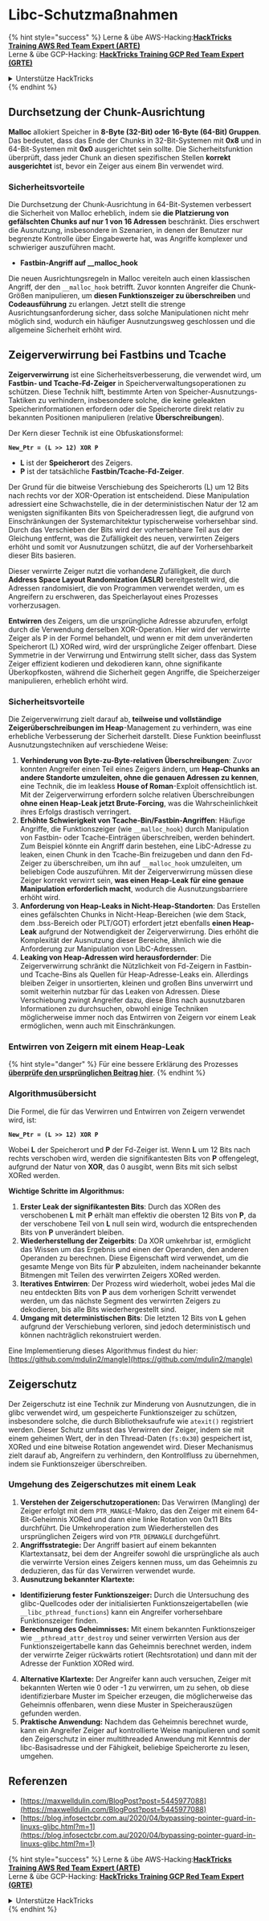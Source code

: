 # Libc-Schutzmaßnahmen

{% hint style="success" %}
Lerne & übe AWS-Hacking:<img src="/.gitbook/assets/arte.png" alt="" data-size="line">[**HackTricks Training AWS Red Team Expert (ARTE)**](https://training.hacktricks.xyz/courses/arte)<img src="/.gitbook/assets/arte.png" alt="" data-size="line">\
Lerne & übe GCP-Hacking: <img src="/.gitbook/assets/grte.png" alt="" data-size="line">[**HackTricks Training GCP Red Team Expert (GRTE)**<img src="/.gitbook/assets/grte.png" alt="" data-size="line">](https://training.hacktricks.xyz/courses/grte)

<details>

<summary>Unterstütze HackTricks</summary>

* Überprüfe die [**Abonnementpläne**](https://github.com/sponsors/carlospolop)!
* **Tritt der** 💬 [**Discord-Gruppe**](https://discord.gg/hRep4RUj7f) oder der [**Telegram-Gruppe**](https://t.me/peass) bei oder **folge** uns auf **Twitter** 🐦 [**@hacktricks\_live**](https://twitter.com/hacktricks\_live)**.**
* **Teile Hacking-Tricks, indem du PRs zu den** [**HackTricks**](https://github.com/carlospolop/hacktricks) und [**HackTricks Cloud**](https://github.com/carlospolop/hacktricks-cloud) GitHub-Repos einreichst.

</details>
{% endhint %}

## Durchsetzung der Chunk-Ausrichtung

**Malloc** allokiert Speicher in **8-Byte (32-Bit) oder 16-Byte (64-Bit) Gruppen**. Das bedeutet, dass das Ende der Chunks in 32-Bit-Systemen mit **0x8** und in 64-Bit-Systemen mit **0x0** ausgerichtet sein sollte. Die Sicherheitsfunktion überprüft, dass jeder Chunk an diesen spezifischen Stellen **korrekt ausgerichtet** ist, bevor ein Zeiger aus einem Bin verwendet wird.

### Sicherheitsvorteile

Die Durchsetzung der Chunk-Ausrichtung in 64-Bit-Systemen verbessert die Sicherheit von Malloc erheblich, indem sie **die Platzierung von gefälschten Chunks auf nur 1 von 16 Adressen** beschränkt. Dies erschwert die Ausnutzung, insbesondere in Szenarien, in denen der Benutzer nur begrenzte Kontrolle über Eingabewerte hat, was Angriffe komplexer und schwieriger auszuführen macht.

* **Fastbin-Angriff auf \_\_malloc\_hook**

Die neuen Ausrichtungsregeln in Malloc vereiteln auch einen klassischen Angriff, der den `__malloc_hook` betrifft. Zuvor konnten Angreifer die Chunk-Größen manipulieren, um **diesen Funktionszeiger zu überschreiben** und **Codeausführung** zu erlangen. Jetzt stellt die strenge Ausrichtungsanforderung sicher, dass solche Manipulationen nicht mehr möglich sind, wodurch ein häufiger Ausnutzungsweg geschlossen und die allgemeine Sicherheit erhöht wird.

## Zeigerverwirrung bei Fastbins und Tcache

**Zeigerverwirrung** ist eine Sicherheitsverbesserung, die verwendet wird, um **Fastbin- und Tcache-Fd-Zeiger** in Speicherverwaltungsoperationen zu schützen. Diese Technik hilft, bestimmte Arten von Speicher-Ausnutzungs-Taktiken zu verhindern, insbesondere solche, die keine geleakten Speicherinformationen erfordern oder die Speicherorte direkt relativ zu bekannten Positionen manipulieren (relative **Überschreibungen**).

Der Kern dieser Technik ist eine Obfuskationsformel:

**`New_Ptr = (L >> 12) XOR P`**

* **L** ist der **Speicherort** des Zeigers.
* **P** ist der tatsächliche **Fastbin/Tcache-Fd-Zeiger**.

Der Grund für die bitweise Verschiebung des Speicherorts (L) um 12 Bits nach rechts vor der XOR-Operation ist entscheidend. Diese Manipulation adressiert eine Schwachstelle, die in der deterministischen Natur der 12 am wenigsten signifikanten Bits von Speicheradressen liegt, die aufgrund von Einschränkungen der Systemarchitektur typischerweise vorhersehbar sind. Durch das Verschieben der Bits wird der vorhersehbare Teil aus der Gleichung entfernt, was die Zufälligkeit des neuen, verwirrten Zeigers erhöht und somit vor Ausnutzungen schützt, die auf der Vorhersehbarkeit dieser Bits basieren.

Dieser verwirrte Zeiger nutzt die vorhandene Zufälligkeit, die durch **Address Space Layout Randomization (ASLR)** bereitgestellt wird, die Adressen randomisiert, die von Programmen verwendet werden, um es Angreifern zu erschweren, das Speicherlayout eines Prozesses vorherzusagen.

**Entwirren** des Zeigers, um die ursprüngliche Adresse abzurufen, erfolgt durch die Verwendung derselben XOR-Operation. Hier wird der verwirrte Zeiger als P in der Formel behandelt, und wenn er mit dem unveränderten Speicherort (L) XORed wird, wird der ursprüngliche Zeiger offenbart. Diese Symmetrie in der Verwirrung und Entwirrung stellt sicher, dass das System Zeiger effizient kodieren und dekodieren kann, ohne signifikante Überkopfkosten, während die Sicherheit gegen Angriffe, die Speicherzeiger manipulieren, erheblich erhöht wird.

### Sicherheitsvorteile

Die Zeigerverwirrung zielt darauf ab, **teilweise und vollständige Zeigerüberschreibungen im Heap**-Management zu verhindern, was eine erhebliche Verbesserung der Sicherheit darstellt. Diese Funktion beeinflusst Ausnutzungstechniken auf verschiedene Weise:

1. **Verhinderung von Byte-zu-Byte-relativen Überschreibungen**: Zuvor konnten Angreifer einen Teil eines Zeigers ändern, um **Heap-Chunks an andere Standorte umzuleiten, ohne die genauen Adressen zu kennen**, eine Technik, die im leakless **House of Roman**-Exploit offensichtlich ist. Mit der Zeigerverwirrung erfordern solche relativen Überschreibungen **ohne einen Heap-Leak jetzt Brute-Forcing**, was die Wahrscheinlichkeit ihres Erfolgs drastisch verringert.
2. **Erhöhte Schwierigkeit von Tcache-Bin/Fastbin-Angriffen**: Häufige Angriffe, die Funktionszeiger (wie `__malloc_hook`) durch Manipulation von Fastbin- oder Tcache-Einträgen überschreiben, werden behindert. Zum Beispiel könnte ein Angriff darin bestehen, eine LibC-Adresse zu leaken, einen Chunk in den Tcache-Bin freizugeben und dann den Fd-Zeiger zu überschreiben, um ihn auf `__malloc_hook` umzuleiten, um beliebigen Code auszuführen. Mit der Zeigerverwirrung müssen diese Zeiger korrekt verwirrt sein, **was einen Heap-Leak für eine genaue Manipulation erforderlich macht**, wodurch die Ausnutzungsbarriere erhöht wird.
3. **Anforderung von Heap-Leaks in Nicht-Heap-Standorten**: Das Erstellen eines gefälschten Chunks in Nicht-Heap-Bereichen (wie dem Stack, dem .bss-Bereich oder PLT/GOT) erfordert jetzt ebenfalls **einen Heap-Leak** aufgrund der Notwendigkeit der Zeigerverwirrung. Dies erhöht die Komplexität der Ausnutzung dieser Bereiche, ähnlich wie die Anforderung zur Manipulation von LibC-Adressen.
4. **Leaking von Heap-Adressen wird herausfordernder**: Die Zeigerverwirrung schränkt die Nützlichkeit von Fd-Zeigern in Fastbin- und Tcache-Bins als Quellen für Heap-Adresse-Leaks ein. Allerdings bleiben Zeiger in unsortierten, kleinen und großen Bins unverwirrt und somit weiterhin nutzbar für das Leaken von Adressen. Diese Verschiebung zwingt Angreifer dazu, diese Bins nach ausnutzbaren Informationen zu durchsuchen, obwohl einige Techniken möglicherweise immer noch das Entwirren von Zeigern vor einem Leak ermöglichen, wenn auch mit Einschränkungen.

### **Entwirren von Zeigern mit einem Heap-Leak**

{% hint style="danger" %}
Für eine bessere Erklärung des Prozesses [**überprüfe den ursprünglichen Beitrag hier**](https://maxwelldulin.com/BlogPost?post=5445977088).
{% endhint %}

### Algorithmusübersicht

Die Formel, die für das Verwirren und Entwirren von Zeigern verwendet wird, ist:&#x20;

**`New_Ptr = (L >> 12) XOR P`**

Wobei **L** der Speicherort und **P** der Fd-Zeiger ist. Wenn **L** um 12 Bits nach rechts verschoben wird, werden die signifikantesten Bits von **P** offengelegt, aufgrund der Natur von **XOR**, das 0 ausgibt, wenn Bits mit sich selbst XORed werden.

**Wichtige Schritte im Algorithmus:**

1. **Erster Leak der signifikantesten Bits**: Durch das XORen des verschobenen **L** mit **P** erhält man effektiv die obersten 12 Bits von **P**, da der verschobene Teil von **L** null sein wird, wodurch die entsprechenden Bits von **P** unverändert bleiben.
2. **Wiederherstellung der Zeigerbits**: Da XOR umkehrbar ist, ermöglicht das Wissen um das Ergebnis und einen der Operanden, den anderen Operanden zu berechnen. Diese Eigenschaft wird verwendet, um die gesamte Menge von Bits für **P** abzuleiten, indem nacheinander bekannte Bitmengen mit Teilen des verwirrten Zeigers XORed werden.
3. **Iteratives Entwirren**: Der Prozess wird wiederholt, wobei jedes Mal die neu entdeckten Bits von **P** aus dem vorherigen Schritt verwendet werden, um das nächste Segment des verwirrten Zeigers zu dekodieren, bis alle Bits wiederhergestellt sind.
4. **Umgang mit deterministischen Bits**: Die letzten 12 Bits von **L** gehen aufgrund der Verschiebung verloren, sind jedoch deterministisch und können nachträglich rekonstruiert werden.

Eine Implementierung dieses Algorithmus findest du hier: [https://github.com/mdulin2/mangle](https://github.com/mdulin2/mangle)

## Zeigerschutz

Der Zeigerschutz ist eine Technik zur Minderung von Ausnutzungen, die in glibc verwendet wird, um gespeicherte Funktionszeiger zu schützen, insbesondere solche, die durch Bibliotheksaufrufe wie `atexit()` registriert werden. Dieser Schutz umfasst das Verwirren der Zeiger, indem sie mit einem geheimen Wert, der in den Thread-Daten (`fs:0x30`) gespeichert ist, XORed und eine bitweise Rotation angewendet wird. Dieser Mechanismus zielt darauf ab, Angreifern zu verhindern, den Kontrollfluss zu übernehmen, indem sie Funktionszeiger überschreiben.

### **Umgehung des Zeigerschutzes mit einem Leak**

1. **Verstehen der Zeigerschutzoperationen:** Das Verwirren (Mangling) der Zeiger erfolgt mit dem `PTR_MANGLE`-Makro, das den Zeiger mit einem 64-Bit-Geheimnis XORed und dann eine linke Rotation von 0x11 Bits durchführt. Die Umkehroperation zum Wiederherstellen des ursprünglichen Zeigers wird von `PTR_DEMANGLE` durchgeführt.
2. **Angriffsstrategie:** Der Angriff basiert auf einem bekannten Klartextansatz, bei dem der Angreifer sowohl die ursprüngliche als auch die verwirrte Version eines Zeigers kennen muss, um das Geheimnis zu deduzieren, das für das Verwirren verwendet wurde.
3. **Ausnutzung bekannter Klartexte:**
* **Identifizierung fester Funktionszeiger:** Durch die Untersuchung des glibc-Quellcodes oder der initialisierten Funktionszeigertabellen (wie `__libc_pthread_functions`) kann ein Angreifer vorhersehbare Funktionszeiger finden.
* **Berechnung des Geheimnisses:** Mit einem bekannten Funktionszeiger wie `__pthread_attr_destroy` und seiner verwirrten Version aus der Funktionszeigertabelle kann das Geheimnis berechnet werden, indem der verwirrte Zeiger rückwärts rotiert (Rechtsrotation) und dann mit der Adresse der Funktion XORed wird.
4. **Alternative Klartexte:** Der Angreifer kann auch versuchen, Zeiger mit bekannten Werten wie 0 oder -1 zu verwirren, um zu sehen, ob diese identifizierbare Muster im Speicher erzeugen, die möglicherweise das Geheimnis offenbaren, wenn diese Muster in Speicherauszügen gefunden werden.
5. **Praktische Anwendung:** Nachdem das Geheimnis berechnet wurde, kann ein Angreifer Zeiger auf kontrollierte Weise manipulieren und somit den Zeigerschutz in einer multithreaded Anwendung mit Kenntnis der libc-Basisadresse und der Fähigkeit, beliebige Speicherorte zu lesen, umgehen.

## Referenzen

* [https://maxwelldulin.com/BlogPost?post=5445977088](https://maxwelldulin.com/BlogPost?post=5445977088)
* [https://blog.infosectcbr.com.au/2020/04/bypassing-pointer-guard-in-linuxs-glibc.html?m=1](https://blog.infosectcbr.com.au/2020/04/bypassing-pointer-guard-in-linuxs-glibc.html?m=1)

{% hint style="success" %}
Lerne & übe AWS-Hacking:<img src="/.gitbook/assets/arte.png" alt="" data-size="line">[**HackTricks Training AWS Red Team Expert (ARTE)**](https://training.hacktricks.xyz/courses/arte)<img src="/.gitbook/assets/arte.png" alt="" data-size="line">\
Lerne & übe GCP-Hacking: <img src="/.gitbook/assets/grte.png" alt="" data-size="line">[**HackTricks Training GCP Red Team Expert (GRTE)**<img src="/.gitbook/assets/grte.png" alt="" data-size="line">](https://training.hacktricks.xyz/courses/grte)

<details>

<summary>Unterstütze HackTricks</summary>

* Überprüfe die [**Abonnementpläne**](https://github.com/sponsors/carlospolop)!
* **Tritt der** 💬 [**Discord-Gruppe**](https://discord.gg/hRep4RUj7f) oder der [**Telegram-Gruppe**](https://t.me/peass) bei oder **folge** uns auf **Twitter** 🐦 [**@hacktricks\_live**](https://twitter.com/hacktricks\_live)**.**
* **Teile Hacking-Tricks, indem du PRs zu den** [**HackTricks**](https://github.com/carlospolop/hacktricks) und [**HackTricks Cloud**](https://github.com/carlospolop/hacktricks-cloud) GitHub-Repos einreichst.

</details>
{% endhint %}
